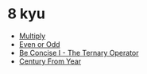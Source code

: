 # 8 kyu

* [Multiply](https://www.codewars.com/kata/50654ddff44f800200000004)
* [Even or Odd](https://www.codewars.com/kata/53da3dbb4a5168369a0000fe)
* [Be Concise I - The Ternary Operator](https://www.codewars.com/kata/56f3f6a82010832b02000f38)
* [Century From Year](https://www.codewars.com/kata/5a3fe3dde1ce0e8ed6000097)